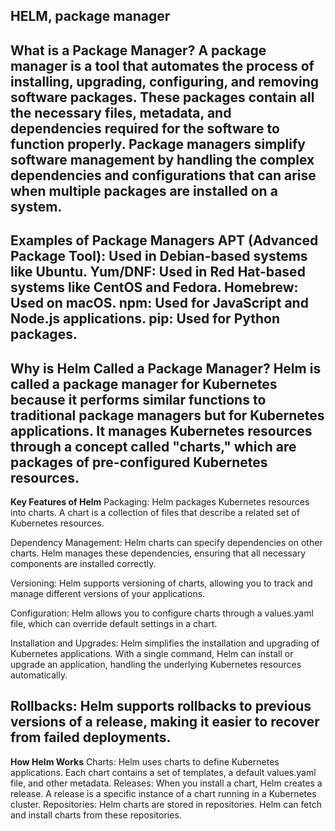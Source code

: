## HELM, package manager

**What is a Package Manager?**
A package manager is a tool that automates the process of installing, upgrading, configuring, and removing software packages. These packages contain all the necessary files, metadata, and dependencies required for the software to function properly. Package managers simplify software management by handling the complex dependencies and configurations that can arise when multiple packages are installed on a system.
------------------------------------------------------------------------
**Examples of Package Managers**
APT (Advanced Package Tool): Used in Debian-based systems like Ubuntu.
Yum/DNF: Used in Red Hat-based systems like CentOS and Fedora.
Homebrew: Used on macOS.
npm: Used for JavaScript and Node.js applications.
pip: Used for Python packages.
------------------------------------------------------------------------
**Why is Helm Called a Package Manager?**
Helm is called a package manager for Kubernetes because it performs similar functions to traditional package managers but for Kubernetes applications. It manages Kubernetes resources through a concept called "charts," which are packages of pre-configured Kubernetes resources.
------------------------------------------------------------------------
**Key Features of Helm**
Packaging: Helm packages Kubernetes resources into charts. A chart is a collection of files that describe a related set of Kubernetes resources.

Dependency Management: Helm charts can specify dependencies on other charts. Helm manages these dependencies, ensuring that all necessary components are installed correctly.

Versioning: Helm supports versioning of charts, allowing you to track and manage different versions of your applications.

Configuration: Helm allows you to configure charts through a values.yaml file, which can override default settings in a chart.

Installation and Upgrades: Helm simplifies the installation and upgrading of Kubernetes applications. With a single command, Helm can install or upgrade an application, handling the underlying Kubernetes resources automatically.

Rollbacks: Helm supports rollbacks to previous versions of a release, making it easier to recover from failed deployments.
-------------------------------------------------------------------------
**How Helm Works**
Charts: Helm uses charts to define Kubernetes applications. Each chart contains a set of templates, a default values.yaml file, and other metadata.
Releases: When you install a chart, Helm creates a release. A release is a specific instance of a chart running in a Kubernetes cluster.
Repositories: Helm charts are stored in repositories. Helm can fetch and install charts from these repositories.
